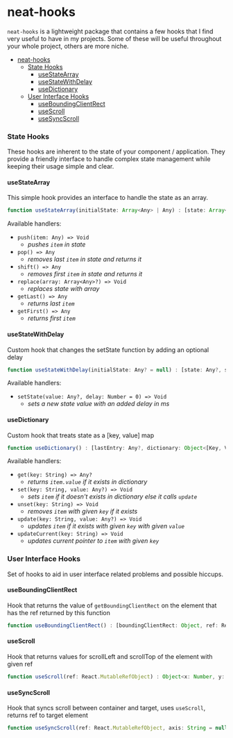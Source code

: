 # neat-hooks

`neat-hooks` is a lightweight package that contains a few hooks that I find very useful to have in my projects. Some of these will be useful throughout your whole project, others are more niche.

- [neat-hooks](#neat-hooks)
    - [State Hooks](#state-hooks)
      - [useStateArray](#usestatearray)
      - [useStateWithDelay](#usestatewithdelay)
      - [useDictionary](#usedictionary)
    - [User Interface Hooks](#user-interface-hooks)
      - [useBoundingClientRect](#useboundingclientrect)
      - [useScroll](#usescroll)
      - [useSyncScroll](#usesyncscroll)

### State Hooks

These hooks are inherent to the state of your component / application. They provide a friendly interface to handle complex state management while keeping their usage simple and clear.

#### useStateArray

This simple hook provides an interface to handle the state as an array.

```js
function useStateArray(initialState: Array<Any> | Any) : [state: Array<Any>, handlers: Object<Function>]
```

Available handlers:

- `push(item: Any) => Void`
  - _pushes `item` in state_
- `pop() => Any`
  - _removes last `item` in state and returns it_
- `shift() => Any`
  - _removes first `item` in state and returns it_
- `replace(array: Array<Any>?) => Void`
  - _replaces state with array_
- `getLast() => Any`
  - _returns last `item`_
- `getFirst() => Any`
  - _returns first `item`_

#### useStateWithDelay

Custom hook that changes the setState function by adding an optional delay

```js
function useStateWithDelay(initialState: Any? = null) : [state: Any?, setState: Function]
```

Available handlers:

- `setState(value: Any?, delay: Number = 0) => Void`
  - _sets a new state value with an added delay in ms_

#### useDictionary

Custom hook that treats state as a [key, value] map

```js
function useDictionary() : [lastEntry: Any?, dictionary: Object<[Key, Value]>, handlers: Object<Function>]
```

Available handlers:

- `get(key: String) => Any?`
  - _returns `item.value` if it exists in dictionary_
- `set(key: String, value: Any?) => Void`
  - _sets `item` if it doesn't exists in dictionary else it calls `update`_
- `unset(key: String) => Void`
  - _removes `item` with given `key` if it exists_
- `update(key: String, value: Any?) => Void`
  - _updates `item` if it exists with given `key` with given `value`_
- `updateCurrent(key: String) => Void`
  - _updates current pointer to `item` with given `key`_

### User Interface Hooks

Set of hooks to aid in user interface related problems and possible hiccups.

#### useBoundingClientRect

Hook that returns the value of `getBoundingClientRect` on the element that has the ref returned by this function

```js
function useBoundingClientRect() : [boundingClientRect: Object, ref: React.MutableRefObject]
```

#### useScroll

Hook that returns values for scrollLeft and scrollTop of the element with given ref

```js
function useScroll(ref: React.MutableRefObject) : Object<x: Number, y: Number>
```

#### useSyncScroll

Hook that syncs scroll between container and target, uses `useScroll`, returns ref to target element

```js
function useSyncScroll(ref: React.MutableRefObject, axis: String = null) : React.MutableRefObject
```
